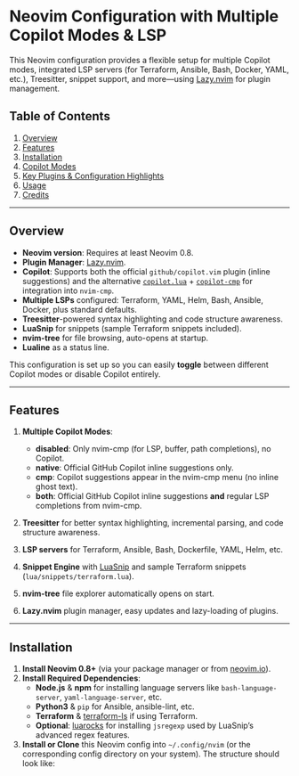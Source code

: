# Neovim Configuration with Multiple Copilot Modes & LSP

This Neovim configuration provides a flexible setup for multiple Copilot modes, integrated LSP servers (for Terraform, Ansible, Bash, Docker, YAML, etc.), Treesitter, snippet support, and more—using [Lazy.nvim](https://github.com/folke/lazy.nvim) for plugin management.

## Table of Contents
1. [Overview](#overview)
2. [Features](#features)
3. [Installation](#installation)
4. [Copilot Modes](#copilot-modes)
5. [Key Plugins & Configuration Highlights](#key-plugins--configuration-highlights)
6. [Usage](#usage)
7. [Credits](#credits)

---

## Overview

- **Neovim version**: Requires at least Neovim 0.8.
- **Plugin Manager**: [Lazy.nvim](https://github.com/folke/lazy.nvim).
- **Copilot**: Supports both the official `github/copilot.vim` plugin (inline suggestions) and the alternative [`copilot.lua`](https://github.com/zbirenbaum/copilot.lua) + [`copilot-cmp`](https://github.com/zbirenbaum/copilot-cmp) for integration into `nvim-cmp`.
- **Multiple LSPs** configured: Terraform, YAML, Helm, Bash, Ansible, Docker, plus standard defaults.
- **Treesitter**-powered syntax highlighting and code structure awareness.
- **LuaSnip** for snippets (sample Terraform snippets included).
- **nvim-tree** for file browsing, auto-opens at startup.
- **Lualine** as a status line.

This configuration is set up so you can easily **toggle** between different Copilot modes or disable Copilot entirely.

---

## Features

1. **Multiple Copilot Modes**:
   - **disabled**: Only nvim-cmp (for LSP, buffer, path completions), no Copilot.
   - **native**: Official GitHub Copilot inline suggestions only.
   - **cmp**: Copilot suggestions appear in the nvim-cmp menu (no inline ghost text).
   - **both**: Official GitHub Copilot inline suggestions **and** regular LSP completions from nvim-cmp.

2. **Treesitter** for better syntax highlighting, incremental parsing, and code structure awareness.

3. **LSP servers** for Terraform, Ansible, Bash, Dockerfile, YAML, Helm, etc.

4. **Snippet Engine** with [LuaSnip](https://github.com/L3MON4D3/LuaSnip) and sample Terraform snippets (`lua/snippets/terraform.lua`).

5. **nvim-tree** file explorer automatically opens on start.

6. **Lazy.nvim** plugin manager, easy updates and lazy-loading of plugins.

---

## Installation

1. **Install Neovim 0.8+** (via your package manager or from [neovim.io](https://neovim.io)).
2. **Install Required Dependencies**:
   - **Node.js** & **npm** for installing language servers like `bash-language-server`, `yaml-language-server`, etc.
   - **Python3** & `pip` for Ansible, ansible-lint, etc.
   - **Terraform** & [terraform-ls](https://github.com/hashicorp/terraform-ls) if using Terraform.
   - **Optional**: [luarocks](https://luarocks.org/) for installing `jsregexp` used by LuaSnip’s advanced regex features.
3. **Install or Clone** this Neovim config into `~/.config/nvim` (or the corresponding config directory on your system). The structure should look like:
